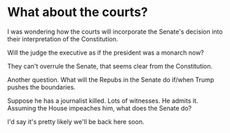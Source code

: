 # What about the courts?
I was wondering how the courts will incorporate the Senate's decision into their interpretation of the Constitution.

Will the judge the executive as if the president was a monarch now?

They can't overrule the Senate, that seems clear from the Constitution.

Another question. What will the Repubs in the Senate do if/when Trump pushes the boundaries. 

Suppose he has a journalist killed. Lots of witnesses. He admits it. Assuming the House impeaches him, what does the Senate do? 

I'd say it's pretty likely we'll be back here soon.

